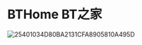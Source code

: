 # BTHome BT之家
![25401034D80BA2131CFA8905810A495D](https://github.com/huycode/BTHome/assets/29591051/c9fd9c26-43fc-44ab-91a5-af52e795f59e)
